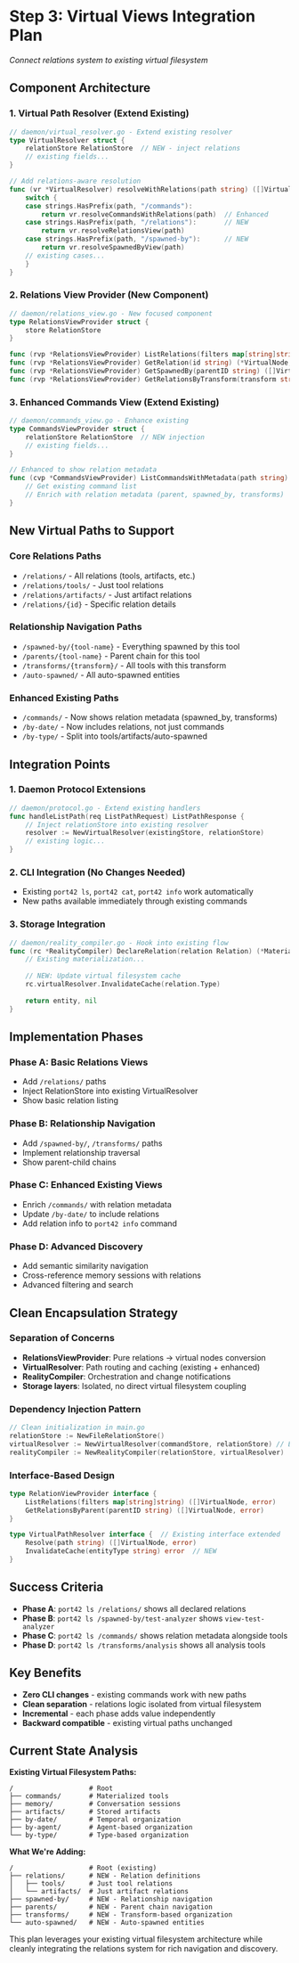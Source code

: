 # Step 3: Virtual Views Integration Plan
*Connect relations system to existing virtual filesystem*

## **Component Architecture**

### **1. Virtual Path Resolver (Extend Existing)**
```go
// daemon/virtual_resolver.go - Extend existing resolver
type VirtualResolver struct {
    relationStore RelationStore  // NEW - inject relations
    // existing fields...
}

// Add relations-aware resolution
func (vr *VirtualResolver) resolveWithRelations(path string) ([]VirtualNode, error) {
    switch {
    case strings.HasPrefix(path, "/commands"):
        return vr.resolveCommandsWithRelations(path)  // Enhanced
    case strings.HasPrefix(path, "/relations"):       // NEW
        return vr.resolveRelationsView(path)
    case strings.HasPrefix(path, "/spawned-by"):      // NEW  
        return vr.resolveSpawnedByView(path)
    // existing cases...
    }
}
```

### **2. Relations View Provider (New Component)**
```go
// daemon/relations_view.go - New focused component
type RelationsViewProvider struct {
    store RelationStore
}

func (rvp *RelationsViewProvider) ListRelations(filters map[string]string) ([]VirtualNode, error)
func (rvp *RelationsViewProvider) GetRelation(id string) (*VirtualNode, error)  
func (rvp *RelationsViewProvider) GetSpawnedBy(parentID string) ([]VirtualNode, error)
func (rvp *RelationsViewProvider) GetRelationsByTransform(transform string) ([]VirtualNode, error)
```

### **3. Enhanced Commands View (Extend Existing)**
```go
// daemon/commands_view.go - Enhance existing
type CommandsViewProvider struct {
    relationStore RelationStore  // NEW injection
    // existing fields...
}

// Enhanced to show relation metadata
func (cvp *CommandsViewProvider) ListCommandsWithMetadata(path string) ([]VirtualNode, error) {
    // Get existing command list
    // Enrich with relation metadata (parent, spawned_by, transforms)
}
```

## **New Virtual Paths to Support**

### **Core Relations Paths**
- `/relations/` - All relations (tools, artifacts, etc.)
- `/relations/tools/` - Just tool relations  
- `/relations/artifacts/` - Just artifact relations
- `/relations/{id}` - Specific relation details

### **Relationship Navigation Paths**
- `/spawned-by/{tool-name}` - Everything spawned by this tool
- `/parents/{tool-name}` - Parent chain for this tool  
- `/transforms/{transform}/` - All tools with this transform
- `/auto-spawned/` - All auto-spawned entities

### **Enhanced Existing Paths**
- `/commands/` - Now shows relation metadata (spawned_by, transforms)
- `/by-date/` - Now includes relations, not just commands
- `/by-type/` - Split into tools/artifacts/auto-spawned

## **Integration Points**

### **1. Daemon Protocol Extensions**
```go
// daemon/protocol.go - Extend existing handlers
func handleListPath(req ListPathRequest) ListPathResponse {
    // Inject relationStore into existing resolver
    resolver := NewVirtualResolver(existingStore, relationStore)
    // existing logic...
}
```

### **2. CLI Integration (No Changes Needed)**
- Existing `port42 ls`, `port42 cat`, `port42 info` work automatically
- New paths available immediately through existing commands

### **3. Storage Integration**
```go
// daemon/reality_compiler.go - Hook into existing flow
func (rc *RealityCompiler) DeclareRelation(relation Relation) (*MaterializedEntity, error) {
    // Existing materialization...
    
    // NEW: Update virtual filesystem cache
    rc.virtualResolver.InvalidateCache(relation.Type)
    
    return entity, nil
}
```

## **Implementation Phases**

### **Phase A: Basic Relations Views** 
- Add `/relations/` paths
- Inject RelationStore into existing VirtualResolver
- Show basic relation listing

### **Phase B: Relationship Navigation**
- Add `/spawned-by/`, `/transforms/` paths  
- Implement relationship traversal
- Show parent-child chains

### **Phase C: Enhanced Existing Views**
- Enrich `/commands/` with relation metadata
- Update `/by-date/` to include relations
- Add relation info to `port42 info` command

### **Phase D: Advanced Discovery**
- Add semantic similarity navigation
- Cross-reference memory sessions with relations
- Advanced filtering and search

## **Clean Encapsulation Strategy**

### **Separation of Concerns**
- **RelationsViewProvider**: Pure relations → virtual nodes conversion
- **VirtualResolver**: Path routing and caching (existing + enhanced)  
- **RealityCompiler**: Orchestration and change notifications
- **Storage layers**: Isolated, no direct virtual filesystem coupling

### **Dependency Injection Pattern**
```go
// Clean initialization in main.go
relationStore := NewFileRelationStore()
virtualResolver := NewVirtualResolver(commandStore, relationStore) // Enhanced constructor
realityCompiler := NewRealityCompiler(relationStore, virtualResolver)
```

### **Interface-Based Design**
```go
type RelationViewProvider interface {
    ListRelations(filters map[string]string) ([]VirtualNode, error)
    GetRelationsByParent(parentID string) ([]VirtualNode, error)
}

type VirtualPathResolver interface {  // Existing interface extended
    Resolve(path string) ([]VirtualNode, error)
    InvalidateCache(entityType string) error  // NEW
}
```

## **Success Criteria**
- **Phase A**: `port42 ls /relations/` shows all declared relations
- **Phase B**: `port42 ls /spawned-by/test-analyzer` shows `view-test-analyzer`  
- **Phase C**: `port42 ls /commands/` shows relation metadata alongside tools
- **Phase D**: `port42 ls /transforms/analysis` shows all analysis tools

## **Key Benefits**
- **Zero CLI changes** - existing commands work with new paths
- **Clean separation** - relations logic isolated from virtual filesystem 
- **Incremental** - each phase adds value independently
- **Backward compatible** - existing virtual paths unchanged

## **Current State Analysis**
**Existing Virtual Filesystem Paths:**
```
/                   # Root
├── commands/       # Materialized tools
├── memory/         # Conversation sessions  
├── artifacts/      # Stored artifacts
├── by-date/        # Temporal organization
├── by-agent/       # Agent-based organization
└── by-type/        # Type-based organization
```

**What We're Adding:**
```
/                   # Root (existing)
├── relations/      # NEW - Relation definitions
│   ├── tools/      # Just tool relations
│   └── artifacts/  # Just artifact relations
├── spawned-by/     # NEW - Relationship navigation
├── parents/        # NEW - Parent chain navigation
├── transforms/     # NEW - Transform-based organization
└── auto-spawned/   # NEW - Auto-spawned entities
```

This plan leverages your existing virtual filesystem architecture while cleanly integrating the relations system for rich navigation and discovery.